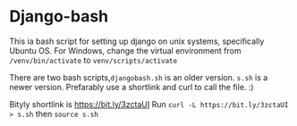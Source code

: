 # Django-bash
This ia bash script for setting up django on unix systems, specifically Ubuntu OS. For Windows, change the virtual environment from `/venv/bin/activate` to `venv/scripts/activate`

There are two bash scripts,`djangobash.sh` is an older version. `s.sh` is a newer version. Prefarably use a shortlink and curl to call the file. :)

Bityly shortlink is https://bit.ly/3zctaUI 
Run `curl -L https://bit.ly/3zctaUI > s.sh` then `source s.sh`
